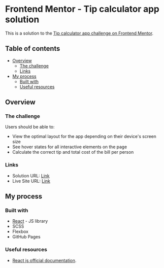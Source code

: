 # Frontend Mentor - Tip calculator app solution

This is a solution to the [Tip calculator app challenge on Frontend Mentor](https://www.frontendmentor.io/challenges/tip-calculator-app-ugJNGbJUX).

## Table of contents

- [Overview](#overview)
  - [The challenge](#the-challenge)
  - [Links](#links)
- [My process](#my-process)
  - [Built with](#built-with)
  - [Useful resources](#useful-resources)

## Overview

### The challenge

Users should be able to:

- View the optimal layout for the app depending on their device's screen size
- See hover states for all interactive elements on the page
- Calculate the correct tip and total cost of the bill per person


### Links

- Solution URL: [Link](https://github.com/elchinhumbatov/splitter)
- Live Site URL: [Link](https://elchinhumbatov.github.io/splitter/)

## My process

### Built with

- [React](https://reactjs.org/) - JS library
- SCSS
- Flexbox
- GitHub Pages

### Useful resources

- [React js official documentation](https://reactjs.org/docs/getting-started.html).
